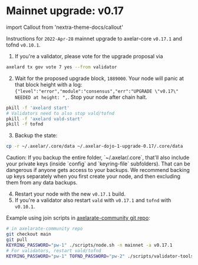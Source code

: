 # Mainnet upgrade: v0.17

import Callout from 'nextra-theme-docs/callout'

Instructions for `2022-Apr-28` mainnet upgrade to axelar-core `v0.17.1` and tofnd `v0.10.1`.

1. If you're a validator, please vote for the upgrade proposal via

```bash
axelard tx gov vote 7 yes --from validator
```

2. Wait for the proposed upgrade block, `1889000`. Your node will panic at that block height with a log: `{"level":"error","module":"consensus","err":"UPGRADE \"v0.17\" NEEDED at height: ",`. Stop your node after chain halt.

```bash
pkill -f 'axelard start'
# Validators need to also stop vald/tofnd
pkill -f 'axelard vald-start'
pkill -f tofnd
```

3. Backup the state:

```bash
cp -r ~/.axelar/.core/data ~/.axelar-dojo-1-upgrade-0.17/.core/data
```

<Callout type="warning" emoji="⚠️">
  Caution: If you backup the entire folder, `~/.axelar/.core`, that'll also include your private keys (inside `config` and `keyring-file` subfolders). That can be dangerous if anyone gets access to your backups. We recommend backing up keys separately when you first create your node, and then excluding them from any data backups.
</Callout>

4. Restart your node with the new `v0.17.1` build.
5. If you're a validator also restart `vald` with `v0.17.1` and `tofnd` with `v0.10.1`.

Example using join scripts in [axelarate-community git repo](https://github.com/axelarnetwork/axelarate-community):

```bash
# in axelarate-community repo
git checkout main
git pull
KEYRING_PASSWORD="pw-1" ./scripts/node.sh -n mainnet -a v0.17.1
# For validators, restart vald/tofnd
KEYRING_PASSWORD="pw-1" TOFND_PASSWORD="pw-2" ./scripts/validator-tools-host.sh -a v0.17.1 -q v0.10.1 -n mainnet
```
